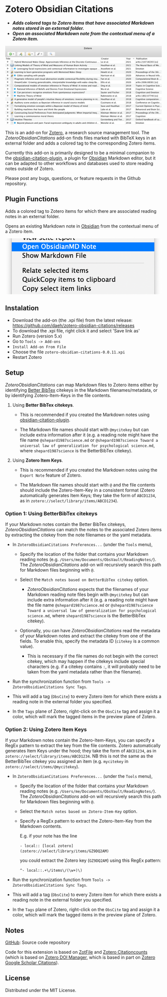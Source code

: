 # Zotero Obsidian Citations

- **_Adds colored tags to Zotero items that have associated Markdown notes stored in an external folder._**
- **_Open an associated Markdown note from the contextual menu of a Zotero item._**

![ZoteroObsidianCitationsScreenshot](ZoteroObsidianCitationsScreenshot.png)

This is an add-on for [Zotero](https://www.zotero.org), a research source management tool. The _ZoteroObsidianCitations_ add-on finds files marked with BibTeX keys in an external folder and adds a colored tag to the corresponding Zotero items.

Currently this add-on is primarily designed to be a minimal companion to the [obsidian-citation-plugin](https://github.com/hans/obsidian-citation-plugin), a plugin for [Obsidian](https://obsidian.md) Markdown editor, but it can be adapted to other workflows and databases used to store reading notes outside of Zotero.

Please post any bugs, questions, or feature requests in the Github repository.

## Plugin Functions

Adds a colored tag to Zotero items for which there are associated reading notes in an external folder.

Opens an existing Markdown note in [Obsidian](https://obsidian.md) from the contextual menu of a Zotero item.

![ZoteroObsidianCitationsMenu](ZoteroObsidianCitationsMenu.png)

## Instalation

- Download the add-on (the .xpi file) from the latest release: https://github.com/daeh/zotero-obsidian-citations/releases
- To download the .xpi file, right click it and select 'Save link as'
- Run Zotero (version 5.x)
- Go to `Tools -> Add-ons`
- `Install Add-on From File`
- Choose the file `zotero-obsidian-citations-0.0.11.xpi`
- Restart Zotero

## Setup

_ZoteroObsidianCitations_ can map Markdown files to Zotero items either by identifying [Better BibTex](https://retorque.re/zotero-better-bibtex/) citekeys in the Markdown filenames/metadata, or by identifying Zotero-Item-Keys in the file contents.

1. Using **Better BibTex citekeys**.

   - This is recommended if you created the Markdown notes using [obsidian-citation-plugin](https://github.com/hans/obsidian-citation-plugin).

   - The Markdown file names should start with `@mycitekey` but can include extra information after it (e.g. a reading note might have the file name `@shepard1987science.md` or `@shepard1987science Toward a universal law of generalization for psychological science.md`, where `shepard1987science` is the BetterBibTex citekey).


2. Using **Zotero Item Keys**.

   - This is recommended if you created the Markdown notes using the `Export Note` feature of Zotero.

   - The Markdown file names should start with `@` and the file contents should include the Zotero-Item-Key in a consistent format
     (Zotero automatically generates Item Keys; they take the form of `ABCD1234`, as in `zotero://select/library/items/ABCD1234`).


### Option 1: Using BetterBibTex citekeys

If your Markdown notes contain the Better BibTex citekeys, _ZoteroObsidianCitations_ can match the notes to the associated Zotero items by extracting the citekey from the note filenames or the yaml metadata.

- In `ZoteroObsidianCitations Preferences...` (under the `Tools` menu),

  - Specify the location of the folder that contains your Markdown reading notes (e.g. `/Users/me/Documents/ObsVault/ReadingNotes/`). The _ZoteroObsidianCitations_ add-on will recursively search this path for Markdown files beginning with `@`.
  
  - Select the `Match notes based on BetterBibTex citekey` option.

    - _ZoteroObsidianCitations_ expects that the filenames of your Markdown reading note files begin with `@mycitekey` but can include extra information after it (e.g. a reading note might have the file name `@shepard1987science.md` or `@shepard1987science Toward a universal law of generalization for psychological science.md`, where `shepard1987science` is the BetterBibTex citekey).
    
  - Optionally, you can have _ZoteroObsidianCitations_ read the metadata of your Markdown notes and extract the citekey from one of the fields. To enable this, specify the metadata ID (`citekey` is a common value).

    - This is necessary if the file names do not begin with the correct citekey, which may happen if the citekeys include special characters (e.g. if a citekey contains `:`, it will probably need to be taken from the yaml metadata rather than the filename).

- Run the synchronization function from `Tools -> ZoteroObsidianCitations Sync Tags`.

- This will add a tag (`ObsCite`) to every Zotero item for which there exists a reading note in the external folder you specified.

- In the `Tags` plane of Zotero, right-click on the `ObsCite` tag and assign it a color, which will mark the tagged items in the preview plane of Zotero.


### Option 2: Using Zotero Item Keys

If your Markdown notes contain the Zotero-Item-Keys, you can specify a RegEx pattern to extract the key from the file contents. Zotero automatically generates Item Keys under the hood; they take the form of `ABCD1234`, as in `zotero://select/library/items/ABCD1234`. NB this is not the same as the BetterBibTex citekey you assigned an item (e.g. `mycitekey` in `zotero://select/items/@mycitekey`).

- In `ZoteroObsidianCitations Preferences...` (under the `Tools` menu),

  - Specify the location of the folder that contains your Markdown reading notes (e.g. `/Users/me/Documents/ObsVault/ReadingNotes/`). The _ZoteroObsidianCitations_ add-on will recursively search this path for Markdown files beginning with `@`.
    
  - Select the `Match notes based on Zotero-Item-Key` option.
    
  - Specify a RegEx pattern to extract the Zotero-Item-Key from the Markdown contents.

    E.g. if your note has the line

    `- local:: [local zotero](zotero://select/library/items/GZ9DQ2AM)`

    you could extract the Zotero key (`GZ9DQ2AM`) using this RegEx pattern:

    `^- local::.+\/items\/(\w+)\)`

- Run the synchronization function from `Tools -> ZoteroObsidianCitations Sync Tags`.

- This will add a tag (`ObsCite`) to every Zotero item for which there exists a reading note in the external folder you specified.

- In the `Tags` plane of Zotero, right-click on the `ObsCite` tag and assign it a color, which will mark the tagged items in the preview plane of Zotero.

## Notes

[GitHub](https://github.com/daeh/zotero-obsidian-citations): Source code repository

Code for this extension is based on [ZotFile](https://github.com/jlegewie/zotfile) and [Zotero Citationcounts](https://github.com/eschnett/zotero-citationcounts) (which is based on [Zotero DOI Manager](https://github.com/bwiernik/zotero-shortdoi), which is based in part on [Zotero Google Scholar Citations](https://github.com/beloglazov/zotero-scholar-citations)).

## License

Distributed under the MIT License.